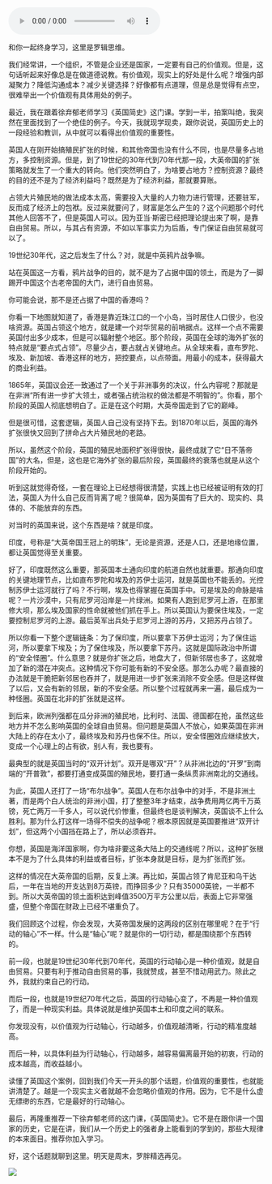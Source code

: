 <audio src="http://igetoss.cdn.igetget.com/mp3/201811/08/201811081758117160575189.mp3" controls="controls">您的浏览器不支持 audio 标签。</audio><p>和你一起终身学习，这里是罗辑思维。<br></p><p>我们经常讲，一个组织，不管是企业还是国家，一定要有自己的价值观。但是，这句话听起来好像总是在做道德说教。有价值观，现实上的好处是什么呢？增强内部凝聚力？降低沟通成本？减少关键选择？好像都有点道理，但是总是觉得有点空，很难举出一个价值观有具体用处的例子。</p><p>最近，我在跟着徐弃郁老师学习《英国简史》这门课。学到一半，拍案叫绝，我突然在里面找到了一个绝佳的例子。今天，我就现学现卖，跟你说说，英国历史上的一段经验和教训，从中就可以看得出价值观的重要性。</p><p>英国人在刚开始搞殖民扩张的时候，和其他帝国也没有什么不同，也是尽量多占地方，多控制资源。但是，到了19世纪的30年代到70年代那一段，大英帝国的扩张策略就发生了一个重大的转向。他们突然明白了，为啥要占地方？控制资源？最终的目的还不是为了经济利益吗？既然是为了经济利益，那就要算账。</p><p>占领大片殖民地的做法成本太高，需要投入大量的人力物力进行管理，还要驻军，反而成了经济上的包袱。反过来就要问了，财富是怎么产生的？这个问题那个时代其他人回答不了，但是英国人可以。因为亚当·斯密已经把理论提出来了啊，是靠自由贸易。所以，与其占有资源，不如以军事实力为后盾，专门保证自由贸易就可以了。</p><p>19世纪30年代，这之后发生了什么？对，就是中英鸦片战争嘛。</p><p>站在英国这一方看，鸦片战争的目的，就不是为了占据中国的领土，而是为了一脚踢开中国这个古老帝国的大门，进行自由贸易。</p><p>你可能会说，那不是还占据了中国的香港吗？</p><p>你看一下地图就知道了，香港是靠近珠江口的一个小岛，当时居住人口很少，也没啥资源。英国占领这个地方，就是建一个对华贸易的前哨据点。这样一个点不需要英国付出多少成本，但是可以辐射整个地区。那个阶段，英国在全球的海外扩张的特点就是“要点式占领”。尽量少占，要占就占关键地点。从全球来看，直布罗陀、埃及、新加坡、香港这样的地方，把控要点，以点带面。用最小的成本，获得最大的商业利益。</p><p>1865年，英国议会还一致通过了一个关于非洲事务的决议，什么内容呢？那就是在非洲“所有进一步扩大领土，或者强占统治权的做法都是不明智的”。你看，那个阶段的英国人彻底想明白了。正是在这个时期，大英帝国走到了它的巅峰。</p><p>但是很可惜，这套逻辑，英国人自己没有坚持下去。到1870年以后，英国的海外扩张很快又回到了拼命占大片殖民地的老路。</p><p>所以，虽然这个阶段，英国的殖民地面积扩张得很快，最终成就了它“日不落帝国”的大名，但是，这也是它海外扩张的最后阶段，英国最终的衰落也就是从这个阶段开始的。</p><p>听到这就觉得奇怪，一套在理论上已经想得很清楚，实践上也已经被证明有效的打法，英国人为什么自己反而背离了呢？很简单，因为英国有了巨大的、现实的、具体的、不能放弃的东西。</p><p>对当时的英国来说，这个东西是啥？就是印度。</p><p>印度，号称是“大英帝国王冠上的明珠”，无论是资源，还是人口，还是地缘位置，都让英国觉得至关重要。</p><p>好了，印度既然这么重要，那英国本土通向印度的航道自然也就重要。那通向印度的关键地理节点，比如直布罗陀和埃及的苏伊士运河，就是英国也不能丢的。光控制苏伊士运河就行了吗？不行啊，埃及也得掌握在英国手中。可是埃及的命脉是啥呢？一片沙漠中，只有尼罗河沿岸是一片绿洲。如果有人跑到尼罗河上游，在那里修大坝，那么埃及国家的性命就被他们抓在手上。所以英国认为要保住埃及，一定要控制尼罗河的上游。最后英军出兵处于尼罗河上游的苏丹，又把苏丹占领了。</p><p>所以你看一下整个逻辑链条：为了保印度，所以要拿下苏伊士运河；为了保住运河，所以要拿下埃及；为了保住埃及，所以要拿下苏丹。这就是国际政治中所谓的“安全怪圈”。什么意思？就是你扩张之后，地盘大了，但新邻居也多了，这就增加了新的潜在冲突点。这种情况下你可能有新的不安全感。那怎么办呢？最直接的办法就是干脆把新邻居也吞并了，就是用进一步扩张来消除不安全感。但是这样做了以后，又会有新的邻居，新的不安全感。所以整个过程就再来一遍，最后成为一种怪圈。英国在北非的扩张就是这样。</p><p>到后来，欧洲列强都在瓜分非洲的殖民地，比利时、法国、德国都在抢，虽然这些地方并不怎么影响英国的全球自由贸易。但问题是英国人不放心，如果英国在非洲大陆上的存在太小了，最终埃及和苏丹也保不住。所以，安全怪圈效应继续放大，变成一个心理上的占有欲，别人有，我也要有。</p><p>最典型的就是英国当时的“双开计划”。双开是哪双“开”？从非洲北边的“开罗”到南端的“开普敦”，都要打通变成英国的殖民地，要打通一条纵贯非洲南北的交通线。</p><p>为此，英国人还打了一场“布尔战争”。英国人在布尔战争中的对手，不是非洲土著，而是两个白人统治的非洲小国，打了整整3年才结束，战争费用两亿两千万英镑，死亡两万一千多人，可以说代价惨重，但最终也是谈判解决，英国谈不上什么胜利。那为什么打这样一场得不偿失的战争呢？根本原因就是英国要推进“双开计划”，但这两个小国挡在路上了，所以必须吞并。</p><p>你想，英国是海洋国家啊，你为啥非要这条大陆上的交通线呢？所以，这种扩张根本不是为了什么具体的利益或者目标，扩张本身就是目标，是为扩张而扩张。</p><p>这样的情况在大英帝国的后期，反复上演。再比如，英国占领了肯尼亚和乌干达后，一年在当地的开支达到8万英镑，而挣回多少？只有35000英镑，一半都不到。所以大英帝国的领土面积达到峰值3500万平方公里以后，表面上它非常强盛，但整个帝国在财政上已经不堪重负了。</p><p>我们回顾这个过程，你会发现，大英帝国发展的这两段的区别在哪里呢？在于“行动的轴心”不一样。什么是“轴心”呢？就是你的一切行动，都是围绕那个东西转的。</p><p>前一段，也就是19世纪30年代到70年代，英国的行动轴心是一种价值观，就是自由贸易。只要有利于推动自由贸易的事，我就赞成，甚至不惜动用武力。除此之外，我就约束自己的行动。</p><p>而后一段，也就是19世纪70年代之后，英国的行动轴心变了，不再是一种价值观了，而是一种现实利益。具体说就是维护英国本土和印度之间的联系。</p><p>你发现没有，以价值观为行动轴心，行动越多，价值观越清晰，行动的精准度越高。</p><p>而后一种，以具体利益为行动轴心，行动越多，越容易偏离最开始的初衷，行动的成本越高，而收益越小。</p><p>读懂了英国这个案例，回到我们今天一开头的那个话题，价值观的重要性，也就能讲清楚了。越是一个现实主义者就越不会忽略价值观的作用。因为，它不是什么虚无缥缈的东西，它是最好的行动轴心。</p><p>最后，再隆重推荐一下徐弃郁老师的这门课，《英国简史》。它不是在跟你讲一个国家的历史，它是在讲，我们从一个历史上的强者身上能看到的学到的，那些大规律的本来面目。推荐你加入学习。&nbsp;&nbsp;&nbsp;&nbsp;&nbsp;</p><p> </p><p></p><p></p><p>好，这个话题就聊到这里。明天是周末，罗胖精选再见。</p><img src="https://piccdn.igetget.com/img/201811/08/201811081759212999277113.jpg" />